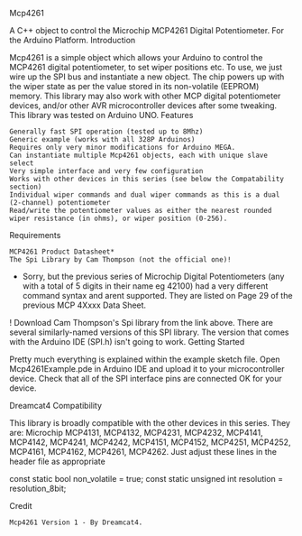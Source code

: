 Mcp4261

A C++ object to control the Microchip MCP4261 Digital Potentiometer. For the Arduino Platform.
Introduction

Mcp4261 is a simple object which allows your Arduino to control the MCP4261 digital potentiometer, to set wiper positions etc. To use, we just wire up the SPI bus and instantiate a new object. The chip powers up with the wiper state as per the value stored in its non-volatile (EEPROM) memory. This library may also work with other MCP digital potentiometer devices, and/or other AVR microcontroller devices after some tweaking. This library was tested on Arduino UNO.
Features

    Generally fast SPI operation (tested up to 8Mhz)
    Generic example (works with all 328P Arduinos)
    Requires only very minor modifications for Arduino MEGA.
    Can instantiate multiple Mcp4261 objects, each with unique slave select
    Very simple interface and very few configuration
    Works with other devices in this series (see below the Compatability section)
    Individual wiper commands and dual wiper commands as this is a dual (2-channel) potentiometer
    Read/write the potentiometer values as either the nearest rounded wiper resistance (in ohms), or wiper position (0-256).

Requirements

    MCP4261 Product Datasheet*
    The Spi Library by Cam Thompson (not the official one)!

* Sorry, but the previous series of Microchip Digital Potentiometers (any with a total of 5 digits in their name eg 42100) had a very different command syntax and arent supported. They are listed on Page 29 of the previous MCP 4Xxxx Data Sheet.

! Download Cam Thompson's Spi library from the link above. There are several similarly-named versions of this SPI library. The version that comes with the Arduino IDE (SPI.h) isn't going to work.
Getting Started

Pretty much everything is explained within the example sketch file. Open Mcp4261Example.pde in Arduino IDE and upload it to your microcontroller device. Check that all of the SPI interface pins are connected OK for your device.

Dreamcat4
Compatibility

This library is broadly compatible with the other devices in this series. They are: Microchip MCP4131, MCP4132, MCP4231, MCP4232, MCP4141, MCP4142, MCP4241, MCP4242, MCP4151, MCP4152, MCP4251, MCP4252, MCP4161, MCP4162, MCP4261, MCP4262. Just adjust these lines in the header file as appropriate

const static bool         non_volatile    = true;
const static unsigned int resolution      = resolution_8bit;

Credit

    Mcp4261 Version 1 - By Dreamcat4.
